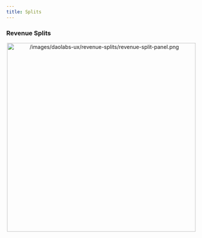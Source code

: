 ```yaml
---
title: Splits
---
```


### Revenue Splits

<p align="center">
<img src="/images/daolabs-ux/revenue-splits/revenue-split-panel.png" alt="/images/daolabs-ux/revenue-splits/revenue-split-panel.png" width="500px" />
</p>
